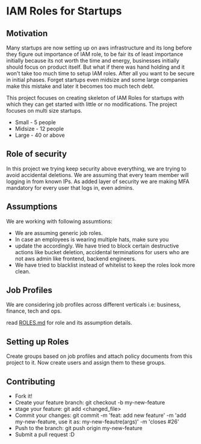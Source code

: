 # IAM Roles for Startups

## Motivation

Many startups are now setting up on aws infrastructure and its long before they figure out importance of IAM role, to be fair its of least importance initially because its not worth the time and energy, businesses initially should focus on product itself. But what if there was hand holding and it won't take too much time to setup IAM roles. After all you want to be secure in initial phases. Forget startups even midsize and some large companies make this mistake and later it becomes too much tech debt.

This project focuses on creating skeleton of IAM Roles for startups with which they can get started with little or no modifications. The project focuses on multi size startups.

- Small - 5 people
- Midsize - 12 people
- Large - 40 or above

## Role of security

In this project we trying keep security above everything, we are trying to avoid accidental deletions. We are assuming that every team member will logging in from known IPs. As added layer of security we are making MFA mandatory for every user that logs in, even admins.

## Assumptions

We are working with following assumtions:

- We are assuming generic job roles.
- In case an employees is wearing multiple hats, make sure you
- update the accordingly. We have tried to block certain destructive actions like bucket deletion, accidental terminations for users who are not aws admin like frontend, backend engineers.
- We have tried to blacklist instead of whitelist to keep the roles look more clean.

## Job Profiles

We are considering job profiles across different verticals i.e: business, finance, tech and ops.

read [ROLES.md](https://github.com/Singapore-Tech-Entrepreneurs/Startup-AWS-IAM-Roles/blob/master/ROLES.md) for role and its assumption details.

## Setting up Roles

Create groups based on job profiles and attach policy documents from this project to it. Now create users and assign them to these groups.

## Contributing

- Fork it!
- Create your feature branch: git checkout -b my-new-feature
- stage your feature: git add <changed_file>
- Commit your changes: git commit -m 'feat: add new feature' -m 'add my-new-feature, use it as: my-new-feautre(args)' -m 'closes #26'
- Push to the branch: git push origin my-new-feature
- Submit a pull request :D
